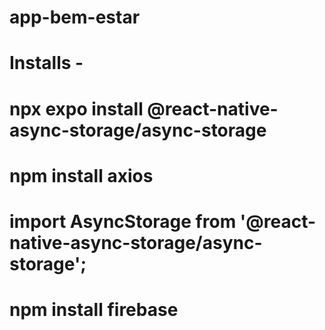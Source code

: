 # app-bem-estar

# Installs - 

# npx expo install @react-native-async-storage/async-storage

# npm install axios

# import AsyncStorage from '@react-native-async-storage/async-storage';

# npm install firebase
